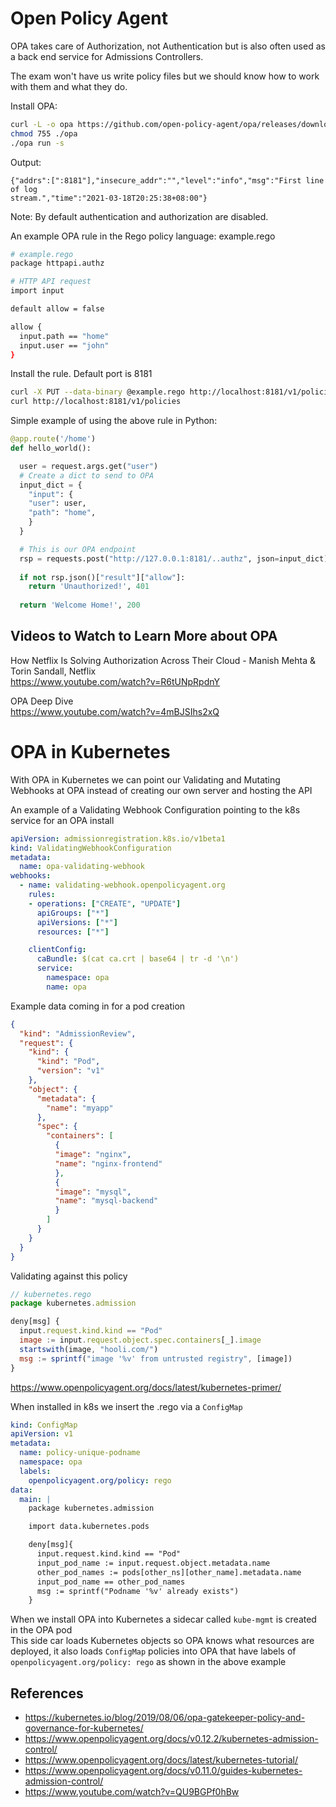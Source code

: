 # Open Policy Agent

OPA takes care of Authorization, not Authentication but is also often used as a back end service for Admissions Controllers.

The exam won't have us write policy files but we should know how to work with them and what they do.

Install OPA:
```bash
curl -L -o opa https://github.com/open-policy-agent/opa/releases/download/v0.11.0/opa_linux_amd64
chmod 755 ./opa
./opa run -s
```
Output:
```text
{"addrs":[":8181"],"insecure_addr":"","level":"info","msg":"First line of log 
stream.","time":"2021-03-18T20:25:38+08:00"}
```
Note: By default authentication and authorization are disabled.

An example OPA rule in the Rego policy language:
example.rego
```sh
# example.rego
package httpapi.authz

# HTTP API request
import input

default allow = false

allow {
  input.path == "home"
  input.user == "john"
}
```
Install the rule.  Default port is 8181
```sh
curl -X PUT --data-binary @example.rego http://localhost:8181/v1/policies/example1
curl http://localhost:8181/v1/policies
```

Simple example of using the above rule in Python:
```python
@app.route('/home')
def hello_world():

  user = request.args.get("user")
  # Create a dict to send to OPA
  input_dict = {
    "input": {
    "user": user,
    "path": "home",  
    }
  }

  # This is our OPA endpoint
  rsp = requests.post("http://127.0.0.1:8181/..authz", json=input_dict)
   
  if not rsp.json()["result"]["allow"]:
    return 'Unauthorized!', 401
  
  return 'Welcome Home!', 200
```

## Videos to Watch to Learn More about OPA

How Netflix Is Solving Authorization Across Their Cloud - Manish Mehta & Torin Sandall, Netflix  
https://www.youtube.com/watch?v=R6tUNpRpdnY

OPA Deep Dive  
https://www.youtube.com/watch?v=4mBJSIhs2xQ

# OPA in Kubernetes

With OPA in Kubernetes we can point our Validating and Mutating Webhooks at OPA instead of creating our own server and hosting the API  

An example of a Validating Webhook Configuration pointing to the k8s service for an OPA install
```yaml
apiVersion: admissionregistration.k8s.io/v1beta1 
kind: ValidatingWebhookConfiguration
metadata:
  name: opa-validating-webhook
webhooks:
  - name: validating-webhook.openpolicyagent.org
    rules:
    - operations: ["CREATE", "UPDATE"]
      apiGroups: ["*"]
      apiVersions: ["*"]
      resources: ["*"]

    clientConfig:
      caBundle: $(cat ca.crt | base64 | tr -d '\n')
      service:
        namespace: opa
        name: opa
```
Example data coming in for a pod creation
```json
{
  "kind": "AdmissionReview",
  "request": {
    "kind": {
      "kind": "Pod",
      "version": "v1"
    },
    "object": {
      "metadata": {
        "name": "myapp"
      },
      "spec": {
        "containers": [
          {
          "image": "nginx",
          "name": "nginx-frontend"
          },
          {
          "image": "mysql",
          "name": "mysql-backend"
          }
        ]
      }
    }
  }
}
```

Validating against this policy  
```js
// kubernetes.rego
package kubernetes.admission

deny[msg] {
  input.request.kind.kind == "Pod" 
  image := input.request.object.spec.containers[_].image
  startswith(image, "hooli.com/") 
  msg := sprintf("image '%v' from untrusted registry", [image])
}
```
https://www.openpolicyagent.org/docs/latest/kubernetes-primer/

When installed in k8s we insert the .rego via a `ConfigMap`
```yaml
kind: ConfigMap
apiVersion: v1
metadata:
  name: policy-unique-podname
  namespace: opa
  labels:
    openpolicyagent.org/policy: rego
data:
  main: |
    package kubernetes.admission

    import data.kubernetes.pods

    deny[msg]{
      input.request.kind.kind == "Pod"
      input_pod_name := input.request.object.metadata.name
      other_pod_names := pods[other_ns][other_name].metadata.name
      input_pod_name == other_pod_names
      msg := sprintf("Podname '%v' already exists")
    }
```

When we install OPA into Kubernetes a sidecar called `kube-mgmt` is created in the OPA pod  
This side car loads Kubernetes objects so OPA knows what resources are deployed, it also loads `ConfigMap` policies into OPA that have labels of `openpolicyagent.org/policy: rego` as shown in the above example

## References

- https://kubernetes.io/blog/2019/08/06/opa-gatekeeper-policy-and-governance-for-kubernetes/
- https://www.openpolicyagent.org/docs/v0.12.2/kubernetes-admission-control/
- https://www.openpolicyagent.org/docs/latest/kubernetes-tutorial/
- https://www.openpolicyagent.org/docs/v0.11.0/guides-kubernetes-admission-control/
- https://www.youtube.com/watch?v=QU9BGPf0hBw